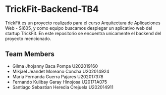 # TrickFit-Backend-TB4
TrickFit es un proyecto realizado para el curso Arquitectura de Aplicaciones Web - SI605, y como equipo buscamos desplegar un aplicativo web del startup TrickFit. En este repositorio se encuentra unicamente el backend del proyecto mencionado. 

## Team Members

- Gilma Jhojanny Baca Pompa              U202019160
- Mikjael Jeandet Moreano Concha         U202014924
- Maria Fernanda Guerra Pajares          U202017378
- Fernando Kulibay Garay Hinojosa        U20171A075
- Santiago Sebastian Heredia Orejuela    U202014911